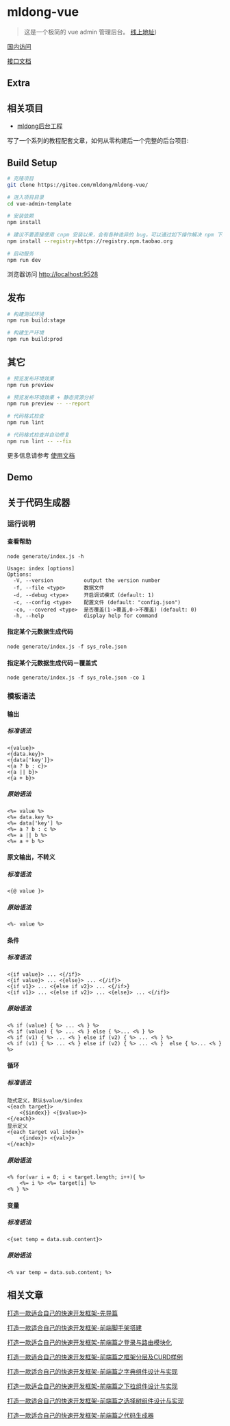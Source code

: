 # mldong-vue

> 这是一个极简的 vue admin 管理后台。
[线上地址](http://vueadmin.mldong.com))

[国内访问](http://vueadmin.mldong.com)

[接口文档](http://api.mldong.com/doc.html)

## Extra

## 相关项目

- [mldong后台工程](https://gitee.com/mldong/mldong)



写了一个系列的教程配套文章，如何从零构建后一个完整的后台项目:



## Build Setup

```bash
# 克隆项目
git clone https://gitee.com/mldong/mldong-vue/

# 进入项目目录
cd vue-admin-template

# 安装依赖
npm install

# 建议不要直接使用 cnpm 安装以来，会有各种诡异的 bug。可以通过如下操作解决 npm 下载速度慢的问题
npm install --registry=https://registry.npm.taobao.org

# 启动服务
npm run dev
```

浏览器访问 [http://localhost:9528](http://localhost:9528)

## 发布

```bash
# 构建测试环境
npm run build:stage

# 构建生产环境
npm run build:prod
```

## 其它

```bash
# 预览发布环境效果
npm run preview

# 预览发布环境效果 + 静态资源分析
npm run preview -- --report

# 代码格式检查
npm run lint

# 代码格式检查并自动修复
npm run lint -- --fix
```

更多信息请参考 [使用文档](https://gitee.com/mldong/mldong-vue/)

## Demo

## 关于代码生成器

### 运行说明

#### 查看帮助

``` shell
node generate/index.js -h
```

```
Usage: index [options]
Options:
  -V, --version          output the version number
  -f, --file <type>      数据文件
  -d, --debug <type>     开启调试模式 (default: 1)
  -c, --config <type>    配置文件 (default: "config.json")
  -co, --covered <type>  是否覆盖(1->覆盖,0->不覆盖) (default: 0)
  -h, --help             display help for command
```

#### 指定某个元数据生成代码

``` shell
node generate/index.js -f sys_role.json
```

#### 指定某个元数据生成代码－覆盖式

``` shell
node generate/index.js -f sys_role.json -co 1
```

### 模板语法

#### 输出

##### 标准语法

```
<{value}>
<{data.key}>
<{data['key']}>
<{a ? b : c}>
<{a || b}>
<{a + b}>
```

##### 原始语法

``` 
<%= value %>
<%= data.key %>
<%= data['key'] %>
<%= a ? b : c %>
<%= a || b %>
<%= a + b %>
```

#### 原文输出，不转义

##### 标准语法

``` 
<{@ value }>
```

##### 原始语法

``` 
<%- value %>
```

#### 条件

##### 标准语法

``` 
<{if value}> ... <{/if}>
<{if value}> ... <{else}> ... <{/if}>
<{if v1}> ... <{else if v2}> ... <{/if>}
<{if v1}> ... <{else if v2}> ... <{else}> ... <{/if}>
```

##### 原始语法

```
<% if (value) { %> ... <% } %>
<% if (value) { %> ... <% } else { %>... <% } %>
<% if (v1) { %> ... <% } else if (v2) { %> ... <% } %>
<% if (v1) { %> ... <% } else if (v2) { %> ... <% }  else { %>... <% } %>
```

#### 循环

##### 标准语法

```
隐式定义，默认$value/$index
<{each target}>
    <{$index}} <{$value>}>
<{/each}>
显示定义
<{each target val index}>
    <{index}> <{val>}>
<{/each}>
```

##### 原始语法

```
<% for(var i = 0; i < target.length; i++){ %>
    <%= i %> <%= target[i] %>
<% } %>
```

#### 变量

##### 标准语法

```
<{set temp = data.sub.content}>
```

##### 原始语法

``` 
<% var temp = data.sub.content; %>
```

## 相关文章

 [打造一款适合自己的快速开发框架-先导篇](https://juejin.im/post/5eca0304518825432978055c) 

 [打造一款适合自己的快速开发框架-前端脚手架搭建](https://juejin.im/post/5eca049be51d457848684e16) 

[打造一款适合自己的快速开发框架-前端篇之登录与路由模块化](https://juejin.im/post/5eeb877bf265da02be0ce628)

[打造一款适合自己的快速开发框架-前端篇之框架分层及CURD样例](https://juejin.im/post/5eed4f81f265da02c94e1346) 

[打造一款适合自己的快速开发框架-前端篇之字典组件设计与实现](https://juejin.im/post/5ef2233ce51d45741e436c11) 

[打造一款适合自己的快速开发框架-前端篇之下拉组件设计与实现](https://juejin.im/post/5ef43301f265da22cb481369) 

[打造一款适合自己的快速开发框架-前端篇之选择树组件设计与实现](https://juejin.im/post/5ef563185188252e9a1fe26a) 

 [打造一款适合自己的快速开发框架-前端篇之代码生成器](https://juejin.im/post/5ef6a6b16fb9a07e693a5eae) 
